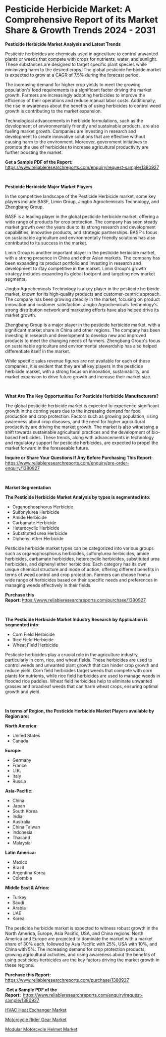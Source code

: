 <p><h1>Pesticide Herbicide Market: A Comprehensive Report of its Market Share & Growth Trends 2024 - 2031</h1></p><p><strong>Pesticide Herbicide Market Analysis and Latest Trends</strong></p>
<p><p>Pesticide herbicides are chemicals used in agriculture to control unwanted plants or weeds that compete with crops for nutrients, water, and sunlight. These substances are designed to target specific plant species while minimizing harm to the desired crops. The global pesticide herbicide market is expected to grow at a CAGR of 7.5% during the forecast period.</p><p>The increasing demand for higher crop yields to meet the growing population's food requirements is a significant factor driving the market growth. Farmers are increasingly adopting herbicides to improve the efficiency of their operations and reduce manual labor costs. Additionally, the rise in awareness about the benefits of using herbicides to control weed growth is contributing to the market expansion.</p><p>Technological advancements in herbicide formulations, such as the development of environmentally friendly and sustainable products, are also fueling market growth. Companies are investing in research and development to create innovative solutions that are effective without causing harm to the environment. Moreover, government initiatives to promote the use of herbicides to increase agricultural productivity are further boosting the market.</p></p>
<p><strong>Get a Sample PDF of the Report:&nbsp;</strong> <a href="https://www.reliableresearchreports.com/enquiry/request-sample/1380927">https://www.reliableresearchreports.com/enquiry/request-sample/1380927</a></p>
<p>&nbsp;</p>
<p><strong>Pesticide Herbicide Major Market Players</strong></p>
<p><p>In the competitive landscape of the Pesticide Herbicide market, some key players include BASF, Limin Group, Jingbo Agrochemicals Technology, and Zhengbang Group.</p><p>BASF is a leading player in the global pesticide herbicide market, offering a wide range of products for crop protection. The company has seen steady market growth over the years due to its strong research and development capabilities, innovative products, and strategic partnerships. BASF's focus on sustainable agriculture and environmentally friendly solutions has also contributed to its success in the market.</p><p>Limin Group is another important player in the pesticide herbicide market, with a strong presence in China and other Asian markets. The company has been expanding its product portfolio and investing in research and development to stay competitive in the market. Limin Group's growth strategy includes expanding its global footprint and targeting new market segments.</p><p>Jingbo Agrochemicals Technology is a key player in the pesticide herbicide market, known for its high-quality products and customer-centric approach. The company has been growing steadily in the market, focusing on product innovation and customer satisfaction. Jingbo Agrochemicals Technology's strong distribution network and marketing efforts have also helped drive its market growth.</p><p>Zhengbang Group is a major player in the pesticide herbicide market, with a significant market share in China and other regions. The company has been investing in research and development to develop new and improved products to meet the changing needs of farmers. Zhengbang Group's focus on sustainable agriculture and environmental stewardship has also helped differentiate itself in the market.</p><p>While specific sales revenue figures are not available for each of these companies, it is evident that they are all key players in the pesticide herbicide market, with a strong focus on innovation, sustainability, and market expansion to drive future growth and increase their market size.</p></p>
<p>&nbsp;</p>
<p><strong>What Are The Key Opportunities For Pesticide Herbicide Manufacturers?</strong></p>
<p><p>The global pesticide herbicide market is expected to experience significant growth in the coming years due to the increasing demand for food production and crop protection. Factors such as growing population, rising awareness about crop diseases, and the need for higher agricultural productivity are driving the market growth. The market is also witnessing a shift towards sustainable agricultural practices and the development of bio-based herbicides. These trends, along with advancements in technology and regulatory support for pesticide herbicides, are expected to propel the market forward in the foreseeable future.</p></p>
<p><strong>Inquire or Share Your Questions If Any Before Purchasing This Report:</strong> <a href="https://www.reliableresearchreports.com/enquiry/pre-order-enquiry/1380927">https://www.reliableresearchreports.com/enquiry/pre-order-enquiry/1380927</a></p>
<p>&nbsp;</p>
<p><strong>Market Segmentation</strong></p>
<p><strong>The Pesticide Herbicide Market Analysis by types is segmented into:</strong></p>
<p><ul><li>Organophosphorus Herbicide</li><li>Sulfonylurea Herbicide</li><li>Amide Herbicide</li><li>Carbamate Herbicide</li><li>Heterocyclic Herbicide</li><li>Substituted urea Herbicide</li><li>Diphenyl ether Herbicide</li></ul></p>
<p><p>Pesticide herbicide market types can be categorized into various groups such as organophosphorus herbicides, sulfonylurea herbicides, amide herbicides, carbamate herbicides, heterocyclic herbicides, substituted urea herbicides, and diphenyl ether herbicides. Each category has its own unique chemical structure and mode of action, offering different benefits in terms of weed control and crop protection. Farmers can choose from a wide range of herbicides based on their specific needs and preferences in managing weeds effectively in their fields.</p></p>
<p><strong>Purchase this Report:&nbsp;</strong><a href="https://www.reliableresearchreports.com/purchase/1380927">https://www.reliableresearchreports.com/purchase/1380927</a></p>
<p>&nbsp;</p>
<p><strong>The Pesticide Herbicide Market Industry Research by Application is segmented into:</strong></p>
<p><ul><li>Corn Field Herbicide</li><li>Rice Field Herbicide</li><li>Wheat Field Herbicide</li></ul></p>
<p><p>Pesticide herbicides play a crucial role in the agriculture industry, particularly in corn, rice, and wheat fields. These herbicides are used to control weeds and unwanted plant growth that can hinder crop growth and reduce yield. Corn field herbicides target weeds that compete with corn plants for nutrients, while rice field herbicides are used to manage weeds in flooded rice paddies. Wheat field herbicides help to eliminate unwanted grasses and broadleaf weeds that can harm wheat crops, ensuring optimal growth and yield.</p></p>
<p>&nbsp;</p>
<p><strong>In terms of Region, the Pesticide Herbicide Market Players available by Region are:</strong></p>
<p>
    <p> <strong> North America: </strong>
        <ul>
            <li>United States</li>
            <li>Canada</li>
        </ul>
        </p> 
    <p> <strong> Europe: </strong>
        <ul>
            <li>Germany</li>
            <li>France</li>
            <li>U.K.</li>
            <li>Italy</li>
            <li>Russia</li>
        </ul>
        </p> 
    <p> <strong> Asia-Pacific: </strong>
        <ul>
            <li>China</li>
            <li>Japan</li>
            <li>South Korea</li>
            <li>India</li>
            <li>Australia</li>
            <li>China Taiwan</li>
            <li>Indonesia</li>
            <li>Thailand</li>
            <li>Malaysia</li>
        </ul>
        </p> 
    <p> <strong> Latin America: </strong>
        <ul>
            <li>Mexico</li>
            <li>Brazil</li>
            <li>Argentina Korea</li>
            <li>Colombia</li>
        </ul>
        </p> 
    <p> <strong> Middle East & Africa: </strong>
        <ul>
            <li>Turkey</li>
            <li>Saudi</li>
            <li>Arabia</li>
            <li>UAE</li>
            <li>Korea</li>
        </ul>
    </p>
    </p>
<p><p>The pesticide herbicide market is expected to witness robust growth in the North America, Europe, Asia Pacific, USA, and China regions. North America and Europe are projected to dominate the market with a market share of 30% each, followed by Asia Pacific with 25%, USA with 10%, and China with 5%. The increasing demand for crop protection products, growing agricultural activities, and rising awareness about the benefits of using pesticides herbicides are the key factors driving the market growth in these regions.</p></p>
<p><strong>Purchase this Report: </strong><a href="https://www.reliableresearchreports.com/purchase/1380927">https://www.reliableresearchreports.com/purchase/1380927</a></p>
<p>&nbsp;<strong>Get a Sample PDF of the Report:&nbsp;&nbsp;</strong><a href="https://www.reliableresearchreports.com/enquiry/request-sample/1380927">https://www.reliableresearchreports.com/enquiry/request-sample/1380927</a></p>
<p><strong></strong></p>
<p><p><a href="https://view.publitas.com/reportprime-1/hvac-heat-exchanger-market-share-market-new-trends-analysis-report-by-type-by-application-by-end-use-by-region-and-segment-forecasts-2023-2030/">HVAC Heat Exchanger Market</a></p><p><a href="https://view.publitas.com/reportprime-1/motorcycle-rider-gear-market-size-furnishes-valuable-information-encompassing-market-share-market-trends-and-projections-spanning-from-2023-to-2030/">Motorcycle Rider Gear Market</a></p><p><a href="https://view.publitas.com/reportprime-1/modular-motorcycle-helmet-market-research-report-the-key-to-successful-business-strategy-forecasted-for-period-from-2023-2030/">Modular Motorcycle Helmet Market</a></p></p>